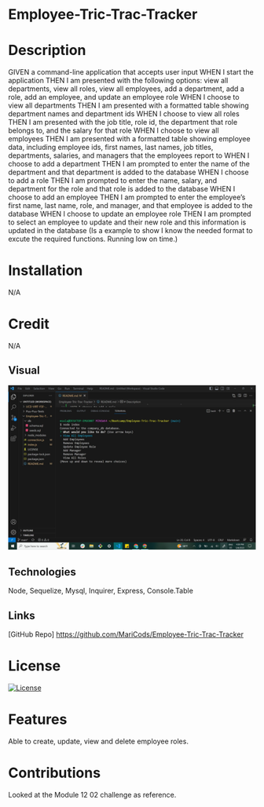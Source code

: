 # Employee-Tric-Trac-Tracker
# Description
GIVEN a command-line application that accepts user input
WHEN I start the application
THEN I am presented with the following options: view all departments, view all roles, view all employees, add a department, add a role, add an employee, and update an employee role
WHEN I choose to view all departments
THEN I am presented with a formatted table showing department names and department ids
WHEN I choose to view all roles
THEN I am presented with the job title, role id, the department that role belongs to, and the salary for that role
WHEN I choose to view all employees
THEN I am presented with a formatted table showing employee data, including employee ids, first names, last names, job titles, departments, salaries, and managers that the employees report to
WHEN I choose to add a department
THEN I am prompted to enter the name of the department and that department is added to the database
WHEN I choose to add a role
THEN I am prompted to enter the name, salary, and department for the role and that role is added to the database
WHEN I choose to add an employee
THEN I am prompted to enter the employee’s first name, last name, role, and manager, and that employee is added to the database
WHEN I choose to update an employee role
THEN I am prompted to select an employee to update and their new role and this information is updated in the database
(Is a example to show I know the needed format to excute the required functions. Running low on time.)
# Installation
N/A

# Credit
N/A

## Visual 
![img](./images/module%2012%20terminal.jpg)


## Technologies
Node, Sequelize, Mysql, Inquirer, Express, Console.Table


## Links

[GitHub Repo]
https://github.com/MariCods/Employee-Tric-Trac-Tracker

# License
   
[![License](https://img.shields.io/badge/license-MIT-lightgrey.svg)](https://opensource.org/licenses/MIT)

# Features
Able to create, update, view and delete employee roles.

# Contributions
Looked at the Module 12 02 challenge as reference.